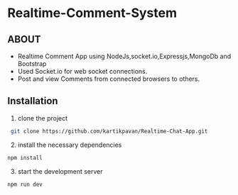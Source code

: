 # Realtime-Comment-System

## ABOUT 


* Realtime Comment App using NodeJs,socket.io,Expressjs,MongoDb and Bootstrap 
* Used Socket.io for web socket connections.
* Post and view Comments from connected browsers to others.


## Installation
1) clone the project
```bash
 git clone https://github.com/kartikpavan/Realtime-Chat-App.git
```
2) install the necessary dependencies
``` bash
npm install
```
3) start the development server
``` bash
npm run dev
```
